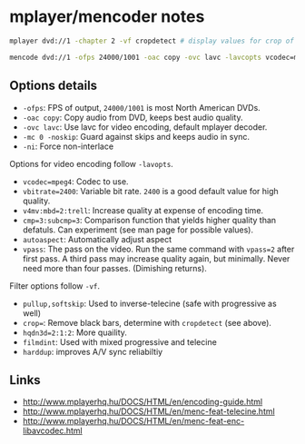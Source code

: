 mplayer/mencoder notes
======================

```bash
mplayer dvd://1 -chapter 2 -vf cropdetect # display values for crop of black bars
```

```bash
mencode dvd://1 -ofps 24000/1001 -oac copy -ovc lavc -lavcopts vcodec=mpeg4:vbitrate=2400:v4mv:mbd=2:trell:cmp=3:subcmp=3:autoaspect:vpass=1 -vf pullup,softskip,crop=720:352:0:62,hqdn3d=2:1:2 -mc 0 -noskip -ni -o movie.avi
```

Options details
---------------

+ `-ofps`: FPS of output, `24000/1001` is most North American DVDs.
+ `-oac copy`: Copy audio from DVD, keeps best audio quality.
+ `-ovc lavc`: Use lavc for video encoding, default mplayer decoder.
+ `-mc 0 -noskip`: Guard against skips and keeps audio in sync.
+ `-ni`: Force non-interlace


Options for video encoding follow `-lavopts`.


+ `vcodec=mpeg4`: Codec to use.
+ `vbitrate=2400`: Variable bit rate. `2400` is a good default value for high quality.
+ `v4mv:mbd=2:trell`: Increase quality at expense of encoding time.
+ `cmp=3:subcmp=3`: Comparison function that yields higher quality than defatuls. Can experiment (see man page for possible values).
+ `autoaspect`: Automatically adjust aspect
+ `vpass`: The pass on the video. Run the same command with `vpass=2` after first pass. A third pass may increase quality again, but minimally. Never need more than four passes. (Dimishing returns).


Filter options follow `-vf`.

+ `pullup,softskip`: Used to inverse-telecine (safe with progressive as well)
+ `crop=`: Remove black bars, determine with `cropdetect` (see above).
+ `hqdn3d=2:1:2`: More quaility.
+ `filmdint`: Used with mixed progressive and telecine
+ `harddup`: improves A/V sync reliabiltiy


Links
-----

+ http://www.mplayerhq.hu/DOCS/HTML/en/encoding-guide.html
+ http://www.mplayerhq.hu/DOCS/HTML/en/menc-feat-telecine.html
+ http://www.mplayerhq.hu/DOCS/HTML/en/menc-feat-enc-libavcodec.html
